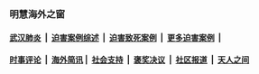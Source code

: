 
### 明慧海外之窗

####  [武汉肺炎](indexes/365.md?t=03121300) &nbsp;|&nbsp;  [迫害案例综述](indexes/328.md?t=03121300) &nbsp;|&nbsp; [迫害致死案例](indexes/277.md?t=03121300)  &nbsp;|&nbsp; [更多迫害案例](indexes/81.md?t=03121300)  &nbsp;|&nbsp; 
####  [时事评论](indexes/19.md?t=03121300) &nbsp;|&nbsp; [海外简讯](indexes/245.md?t=03121300)&nbsp;|&nbsp;  [社会支持](indexes/140.md?t=03121300) &nbsp;|&nbsp; [褒奖决议](indexes/282.md?t=03121300) &nbsp;|&nbsp; [社区报道](indexes/91.md?t=03121300)  &nbsp;|&nbsp; [天人之间](indexes/78.md?t=03121300) 

